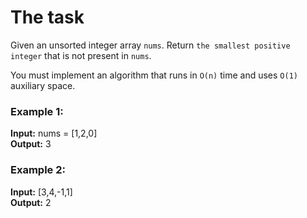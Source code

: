 # The task

Given an unsorted integer array `nums`. Return `the smallest positive integer` that is not present in `nums`.

You must implement an algorithm that runs in `O(n)` time and uses `O(1)` auxiliary space.

### Example 1:

**Input:** nums = [1,2,0]  
**Output:** 3

### Example 2:

**Input:** [3,4,-1,1]  
**Output:** 2

